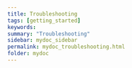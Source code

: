 ```yaml
---
title: Troubleshooting
tags: [getting_started]
keywords:
summary: "Troubleshooting"
sidebar: mydoc_sidebar
permalink: mydoc_troubleshooting.html
folder: mydoc
---
```

